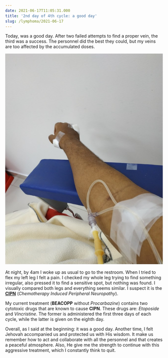 ```yaml
---
date: 2021-06-17T11:05:31.000
title: '2nd day of 4th cycle: a good day'
slug: /lymphoma/2021-06-17
---
```


Today, was a good day. After two failed attempts to find a proper vein, the third was a success. The personnel did the best they could, but my veins are too affected by the accumulated doses.

![Having chemo](/images/lymphoma/71fd4b8f3a36065951b58eff7277b45e_31e2c823.jpg)

At night, by 4am I woke up as usual to go to the restroom. When I tried to flex my left leg I felt a pain. I checked my whole leg trying to find something irregular, also pressed it to find a sensitive spot, but nothing was found. I visually compared both legs and everything seems similar. I suspect it is the **[CIPN](https://www.healthline.com/health/lymphoma/neuropathy-from-chemo)** (_Chemotherapy Induced Peripheral Neuropathy_).

My current treatment (**BEACOPP** without _Procarbazine_) contains two cytotoxic drugs that are known to cause **CIPN**. These drugs are: _Etoposide_ and _Vincristine_. The former is administered the first three days of each cycle, while the latter is given on the eighth day.

Overall, as I said at the beginning: it was a good day. Another time, I felt Jehovah accompanied us and protected us with His wisdom. It make us remember how to act and collaborate with all the personnel and that creates a peaceful atmosphere. Also, He give me the strength to continue with this aggressive treatment, which I constantly think to quit.
